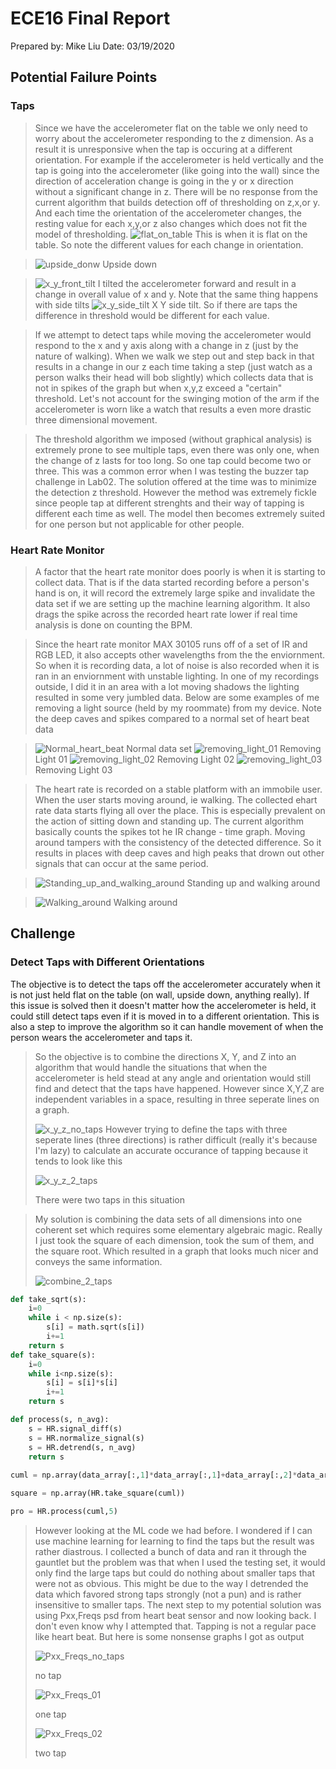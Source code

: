 # ECE16 Final Report
Prepared by: Mike Liu
Date: 03/19/2020

## Potential Failure Points
### Taps
> Since we have the accelerometer flat on the table we only need to worry about the accelerometer responding to the z dimension. As a result it is unresponsive when the tap is occuring at a different orientation. For example if the accelerometer is held vertically and the tap is going into the accelerometer (like going into the wall) since the direction of acceleration change is going in the y or x direction without a significant change in z. There will be no response from the current algorithm that builds detection off of thresholding on z,x,or y. And each time the orientation of the accelerometer changes, the resting value for each x,y,or z also changes which does not fit the model of thresholding.
>![flat_on_table](fig/FINAL_IMAGES/flat_on_table.png)
> This is when it is flat on the table. So note the different values for each change in orientation.

>![upside_donw](fig/FINAL_IMAGES/upside_down.png)
>Upside down

>![x_y_front_tilt](fig/FINAL_IMAGES/x_y_front_tilt.png)
>I tilted the accelerometer forward and result in a change in overall value of x and y. Note that the same thing happens with side tilts
>![x_y_side_tilt](fig/FINAL_IMAGES/x_y_side_tilt.png)
>X Y side tilt. So if there are taps the difference in threshold would be different for each value.

> If we attempt to detect taps while moving the accelerometer would respond to the x and y axis along with a change in z (just by the nature of walking). When we walk we step out and step back in that results in a change in our z each time taking a step (just watch as a person walks their head will bob slightly) which collects data that is not in spikes of the graph but when x,y,z exceed a "certain" threshold. Let's not account for the swinging motion of the arm if the accelerometer is worn like a watch that results a even more drastic three dimensional movement.

> The threshold algorithm we imposed (without graphical analysis) is extremely prone to see multiple taps, even there was only one, when the change of z lasts for too long. So one tap could become two or three. This was a common error when I was testing the buzzer tap challenge in Lab02. The solution offered at the time was to minimize the detection z threshold. However the method was extremely fickle since people tap at different strenghts and their way of tapping is different each time as well. The model then becomes extremely suited for one person but not applicable for other people.

### Heart Rate Monitor
> A factor that the heart rate monitor does poorly is when it is starting to collect data. That is if the data started recording before a person's hand is on, it will record the extremely large spike and invalidate the data set if we are setting up the machine learning algorithm. It also drags the spike across the recorded heart rate lower if real time analysis is done on counting the BPM.

> Since the heart rate monitor MAX 30105 runs off of a set of IR and RGB LED, it also accepts other wavelengths from the the enviornment. So when it is recording data, a lot of noise is also recorded when it is ran in an enviornment with unstable lighting. In one of my recordings outside, I did it in an area with a lot moving shadows the lighting resulted in some very jumbled data. Below are some examples of me removing a light source (held by my roommate) from my device. Note the deep caves and spikes compared to a normal set of heart beat data

>![Normal_heart_beat](fig/FINAL_IMAGES/Normal_heart_beat.png)
>Normal data set
>![removing_light_01](fig/FINAL_IMAGES/removing_light_01.png)
>Removing Light 01
>![removing_light_02](fig/FINAL_IMAGES/removing_light_02.png)
>Removing Light 02
>![removing_light_03](fig/FINAL_IMAGES/removing_light_03.png)
>Removing Light 03

> The heart rate is recorded on a stable platform with an immobile user. When the user starts moving around, ie walking. The collected ehart rate data starts flying all over the place. This is especially prevalent on the action of sitting down and standing up. The current algorithm basically counts the spikes tot he IR change - time graph. Moving around tampers with the consistency of the detected difference. So it results in places with deep caves and high peaks that drown out other signals that can occur at the same period. 

>![Standing_up_and_walking_around](fig/FINAL_IMAGES/Standing_up_and_walking_around.png)
>Standing up and walking around

>![Walking_around](fig/FINAL_IMAGES/Walking_around.png)
>Walking around

## Challenge
### Detect Taps with Different Orientations
The objective is to detect the taps off the accelerometer accurately when it is not just held flat on the table (on wall, upside down, anything really). If this issue is solved then it doesn't matter how the accelerometer is held, it could still detect taps even if it is moved in to a different orientation. This is also a step to improve the algorithm so it can handle movement of when the person wears the accelerometer and taps it.

>So the objective is to combine the directions X, Y, and Z into an algorithm that would handle the situations that when the accelerometer is held stead at any angle and orientation would still find and detect that the taps have happened. However since X,Y,Z are independent variables in a space, resulting in three seperate lines on a graph.
>
>![x_y_z_no_taps](fig/FINAL_IMAGES/x_y_z_no_taps.png)
>However trying to define the taps with three seperate lines (three directions) is rather difficult (really it's because I'm lazy) to calculate an accurate occurance of tapping because it tends to look like this
>
>![x_y_z_2_taps](fig/FINAL_IMAGES/x_y_z_2_taps.png)
>
>There were two taps in this situation

>My solution is combining the data sets of all dimensions into one coherent set which requires some elementary algebraic magic. Really I just took the square of each dimension, took the sum of them, and the square root. Which resulted in a graph that looks much nicer and conveys the same information.
>
>![combine_2_taps](fig/FINAL_IMAGES/combine_2_taps.png)

```python
def take_sqrt(s):
    i=0
    while i < np.size(s):
        s[i] = math.sqrt(s[i])
        i+=1
    return s
def take_square(s):
    i=0
    while i<np.size(s):
        s[i] = s[i]*s[i]
        i+=1
    return s

def process(s, n_avg):
    s = HR.signal_diff(s)
    s = HR.normalize_signal(s)
    s = HR.detrend(s, n_avg)
    return s
    
cuml = np.array(data_array[:,1]*data_array[:,1]+data_array[:,2]*data_array[:,2]+data_array[:,3]*data_array[:,3])

square = np.array(HR.take_square(cuml))

pro = HR.process(cuml,5)
```
>However looking at the ML code we had before. I wondered if I can use machine learning for learning to find the taps but the result was rather diastrous. I collected a bunch of data and ran it through the gauntlet but the problem was that when I used the testing set, it would only find the large taps but could do nothing about smaller taps that were not as obvious. This might be due to the way I detrended the data which favored strong taps strongly (not a pun) and is rather insensitive to smaller taps.
>The next step to my potential solution was using Pxx,Freqs psd from heart beat sensor and now looking back. I don't even know why I attempted that. Tapping is not a regular pace like heart beat. But here is some nonsense graphs I got as output
>
>![Pxx_Freqs_no_taps](fig/FINAL_IMAGES/Pxx_Freqs_no_taps.png)
>
>no tap
>
>![Pxx_Freqs_01](fig/FINAL_IMAGES/Pxx_Freqs_01.png)
>
>one tap
>
>![Pxx_Freqs_02](fig/FINAL_IMAGES/Pxx_Freqs_02.png)
>
>two tap
>








